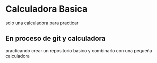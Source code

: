 # Calculadora Basica
solo una calculadora para practicar
## En proceso de git y calculadora
practicando crear un repositorio basico y combinarlo con una pequeña calculadora


